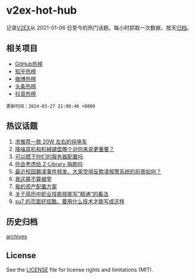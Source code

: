 # v2ex-hot-hub

 记录[V2EX](https://www.v2ex.com/)从 2021-01-06 日至今的热门话题。每小时抓取一次数据，按天[归档](archives)。
 
 ## 相关项目

- [GitHub热榜](https://github.com/lonnyzhang423/github-hot-hub)
- [知乎热榜](https://github.com/lonnyzhang423/zhihu-hot-hub)
- [微博热榜](https://github.com/lonnyzhang423/weibo-hot-hub)
- [头条热榜](https://github.com/lonnyzhang423/toutiao-hot-hub)
- [抖音热榜](https://github.com/lonnyzhang423/douyin-hot-hub)


 `更新时间：2024-03-27 21:08:46 +0800`

## 热议话题

1. [求推荐一款 20W 左右的纯电车](https://www.v2ex.com/t/1027321)
1. [降噪耳机和机械键盘哪个对你来说更重要？](https://www.v2ex.com/t/1027325)
1. [可以晒下你们的服务器配置吗](https://www.v2ex.com/t/1027481)
1. [你会考虑给 Z-Library 捐款吗](https://www.v2ex.com/t/1027315)
1. [最近校园霸凌事件频发，大家觉得反欺凌报警系统的前景如何？](https://www.v2ex.com/t/1027332)
1. [我这算不算被宰](https://www.v2ex.com/t/1027345)
1. [我的资产配置方案](https://www.v2ex.com/t/1027429)
1. [关于简历中职业技能技能写”精通“的看法](https://www.v2ex.com/t/1027333)
1. [su7 的页面好炫酷，要用什么技术才能写成这样](https://www.v2ex.com/t/1027438)

## 历史归档

[archives](archives)

## License

See the [LICENSE](LICENSE) file for license rights and limitations (MIT).
